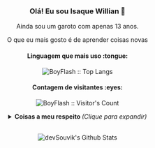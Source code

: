 <h3 align="center"> Olá! Eu sou Isaque Willian 👋</h3>
<p align="center">Ainda sou um garoto com apenas 13 anos. </p>
<p align="center">O que eu mais gosto é de aprender coisas novas</p>



<h4 align="center">Linguagem que mais uso :tongue:</h4>

<p align="center"><img src="https://github-readme-stats.vercel.app/api/top-langs/?username=BoyFlash&langs_count=10&theme=tokyonight&layout=compact" alt="BoyFlash :: Top Langs" /></p>



<h4 align="center">Contagem de visitantes :eyes:</h4>

<p align="center"><img src="https://profile-counter.glitch.me/{BoyFlash}/count.svg" alt="BoyFlash :: Visitor's Count" /></p>

<details> 
  <summary align="center"> <b> Coisas a meu respeito </b> <i>(Clique para expandir)</i> </summary>
<h3> 👨🏻‍💻 Sobre mim </h3>


- 🔭 :) Estudando na Digital Innovation One.
- 🌱 Atualmente, estou aprendendo o desenvolvimento de aplicativos Web com a Digital Innovation One.
- 👯 Eu estou buscando colaborar com projetos na parte Front-End.
- 📫 Fale comigo: envie um e-mail para isaquebrawllegends@gmail.com

</details>
</br>

<p align="center">
<img align="center" src="https://github-readme-stats.vercel.app/api?username=BoyFlash&include_all_commits=true&count_private=true&show_icons=true&line_height=20&title_color=7A7ADB&icon_color=2234AE&text_color=D3D3D3&bg_color=0,000000,130F40" alt="devSouvik's Github Stats">
</p>

